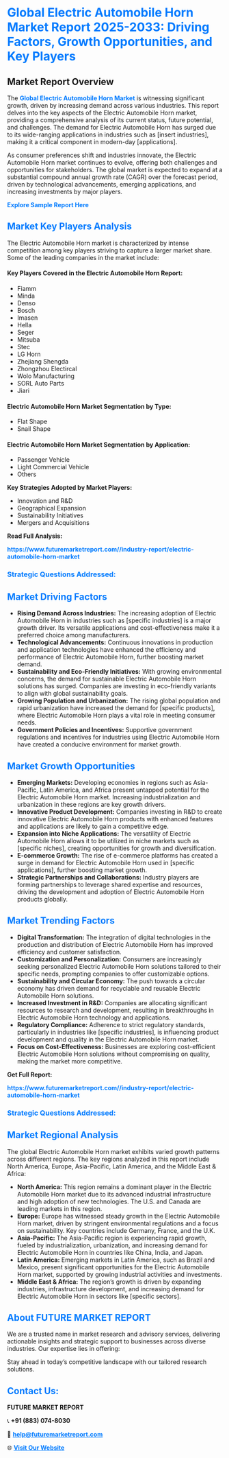 <h1 style="color: #007BFF;">Global Electric Automobile Horn Market Report 2025-2033: Driving Factors, Growth Opportunities, and Key Players</h1>

<section id="overview">
<h2>Market Report Overview</h2>
<p>The <a href="https://www.futuremarketreport.com//industry-report/electric-automobile-horn-market" style="color: #007BFF; text-decoration: none;"><strong>Global Electric Automobile Horn Market</strong></a> is witnessing significant growth, driven by increasing demand across various industries. This report delves into the key aspects of the Electric Automobile Horn market, providing a comprehensive analysis of its current status, future potential, and challenges. The demand for Electric Automobile Horn has surged due to its wide-ranging applications in industries such as [insert industries], making it a critical component in modern-day [applications].</p>
<p>As consumer preferences shift and industries innovate, the Electric Automobile Horn market continues to evolve, offering both challenges and opportunities for stakeholders. The global market is expected to expand at a substantial compound annual growth rate (CAGR) over the forecast period, driven by technological advancements, emerging applications, and increasing investments by major players.</p>
</section>

<section id="overview">
<p><a href="https://www.futuremarketreport.com//request-sample/reportId=60838" style="color: #007BFF; text-decoration: none;"><strong>Explore Sample Report Here</strong></a></p>
</section>

<section id="key-players">
<h2 style="color: #007BFF;">Market Key Players Analysis</h2>
<p>The Electric Automobile Horn market is characterized by intense competition among key players striving to capture a larger market share. Some of the leading companies in the market include:</p>
<h4>Key Players Covered in the Electric Automobile Horn Report:</h4>
<ul><li>Fiamm</li><li>Minda</li><li>Denso</li><li>Bosch</li><li>Imasen</li><li>Hella</li><li>Seger</li><li>Mitsuba</li><li>Stec</li><li>LG Horn</li><li>Zhejiang Shengda</li><li>Zhongzhou Electircal</li><li>Wolo Manufacturing</li><li>SORL Auto Parts</li><li>Jiari</li></ul>
<h4>Electric Automobile Horn Market Segmentation by Type:</h4>
<ul><li>Flat Shape</li><li>Snail Shape</li></ul>

<h4>Electric Automobile Horn Market Segmentation by Application:</h4>
<ul><li>Passenger Vehicle</li><li>Light Commercial Vehicle</li><li>Others</li></ul>
<p><strong>Key Strategies Adopted by Market Players:</strong></p>
<ul>
<li>Innovation and R&D</li>
<li>Geographical Expansion</li>
<li>Sustainability Initiatives</li>
<li>Mergers and Acquisitions</li>
</ul>
</section>

<section>
<p><strong>Read Full Analysis: </strong></p><a href="https://www.futuremarketreport.com//industry-report/electric-automobile-horn-market" style="color: #007BFF; text-decoration: none;"><strong>https://www.futuremarketreport.com//industry-report/electric-automobile-horn-market</strong></a>
<h3 style="color: #007BFF;">Strategic Questions Addressed:</h3>
</section>

<section id="driving-factors">
<h2 style="color: #007BFF;">Market Driving Factors</h2>
<ul>
<li><strong>Rising Demand Across Industries:</strong> The increasing adoption of Electric Automobile Horn in industries such as [specific industries] is a major growth driver. Its versatile applications and cost-effectiveness make it a preferred choice among manufacturers.</li>
<li><strong>Technological Advancements:</strong> Continuous innovations in production and application technologies have enhanced the efficiency and performance of Electric Automobile Horn, further boosting market demand.</li>
<li><strong>Sustainability and Eco-Friendly Initiatives:</strong> With growing environmental concerns, the demand for sustainable Electric Automobile Horn solutions has surged. Companies are investing in eco-friendly variants to align with global sustainability goals.</li>
<li><strong>Growing Population and Urbanization:</strong> The rising global population and rapid urbanization have increased the demand for [specific products], where Electric Automobile Horn plays a vital role in meeting consumer needs.</li>
<li><strong>Government Policies and Incentives:</strong> Supportive government regulations and incentives for industries using Electric Automobile Horn have created a conducive environment for market growth.</li>
</ul>
</section>

<section id="growth-opportunities">
<h2 style="color: #007BFF;">Market Growth Opportunities</h2>
<ul>
<li><strong>Emerging Markets:</strong> Developing economies in regions such as Asia-Pacific, Latin America, and Africa present untapped potential for the Electric Automobile Horn market. Increasing industrialization and urbanization in these regions are key growth drivers.</li>
<li><strong>Innovative Product Development:</strong> Companies investing in R&D to create innovative Electric Automobile Horn products with enhanced features and applications are likely to gain a competitive edge.</li>
<li><strong>Expansion into Niche Applications:</strong> The versatility of Electric Automobile Horn allows it to be utilized in niche markets such as [specific niches], creating opportunities for growth and diversification.</li>
<li><strong>E-commerce Growth:</strong> The rise of e-commerce platforms has created a surge in demand for Electric Automobile Horn used in [specific applications], further boosting market growth.</li>
<li><strong>Strategic Partnerships and Collaborations:</strong> Industry players are forming partnerships to leverage shared expertise and resources, driving the development and adoption of Electric Automobile Horn products globally.</li>
</ul>
</section>

<section id="trending-factors">
<h2 style="color: #007BFF;">Market Trending Factors</h2>
<ul>
<li><strong>Digital Transformation:</strong> The integration of digital technologies in the production and distribution of Electric Automobile Horn has improved efficiency and customer satisfaction.</li>
<li><strong>Customization and Personalization:</strong> Consumers are increasingly seeking personalized Electric Automobile Horn solutions tailored to their specific needs, prompting companies to offer customizable options.</li>
<li><strong>Sustainability and Circular Economy:</strong> The push towards a circular economy has driven demand for recyclable and reusable Electric Automobile Horn solutions.</li>
<li><strong>Increased Investment in R&D:</strong> Companies are allocating significant resources to research and development, resulting in breakthroughs in Electric Automobile Horn technology and applications.</li>
<li><strong>Regulatory Compliance:</strong> Adherence to strict regulatory standards, particularly in industries like [specific industries], is influencing product development and quality in the Electric Automobile Horn market.</li>
<li><strong>Focus on Cost-Effectiveness:</strong> Businesses are exploring cost-efficient Electric Automobile Horn solutions without compromising on quality, making the market more competitive.</li>
</ul>
</section>

<section>
<p><strong>Get Full Report: </strong></p><a href="https://www.futuremarketreport.com//industry-report/electric-automobile-horn-market" style="color: #007BFF; text-decoration: none;"><strong>https://www.futuremarketreport.com//industry-report/electric-automobile-horn-market</strong></a>
<h3 style="color: #007BFF;">Strategic Questions Addressed:</h3>
</section>


<section id="regional-analysis">
<h2 style="color: #007BFF;">Market Regional Analysis</h2>
<p>The global Electric Automobile Horn market exhibits varied growth patterns across different regions. The key regions analyzed in this report include North America, Europe, Asia-Pacific, Latin America, and the Middle East & Africa:</p>
<ul>
<li><strong>North America:</strong> This region remains a dominant player in the Electric Automobile Horn market due to its advanced industrial infrastructure and high adoption of new technologies. The U.S. and Canada are leading markets in this region.</li>
<li><strong>Europe:</strong> Europe has witnessed steady growth in the Electric Automobile Horn market, driven by stringent environmental regulations and a focus on sustainability. Key countries include Germany, France, and the U.K.</li>
<li><strong>Asia-Pacific:</strong> The Asia-Pacific region is experiencing rapid growth, fueled by industrialization, urbanization, and increasing demand for Electric Automobile Horn in countries like China, India, and Japan.</li>
<li><strong>Latin America:</strong> Emerging markets in Latin America, such as Brazil and Mexico, present significant opportunities for the Electric Automobile Horn market, supported by growing industrial activities and investments.</li>
<li><strong>Middle East & Africa:</strong> The region’s growth is driven by expanding industries, infrastructure development, and increasing demand for Electric Automobile Horn in sectors like [specific sectors].</li>
</ul>
</section>

<footer>
<h2 style="color: #007BFF;">About FUTURE MARKET REPORT</h2>
<p>We are a trusted name in market research and advisory services, delivering actionable insights and strategic support to businesses across diverse industries. Our expertise lies in offering:</p>

<p>Stay ahead in today’s competitive landscape with our tailored research solutions.</p>

<h2 style="color: #007BFF;">Contact Us:</h2>
<p><strong>FUTURE MARKET REPORT</strong></p>
<p>📞 <strong>+91 (883) 074-8030</strong></p>
<p>📧 <strong><a href="mailto:help@futuremarketreport.com" style="color: #007BFF;">help@futuremarketreport.com</a></strong></p>
<p>🌐 <strong><a href="https://www.futuremarketreport.com/" style="color: #007BFF;">Visit Our Website</a></strong></p>
</footer>